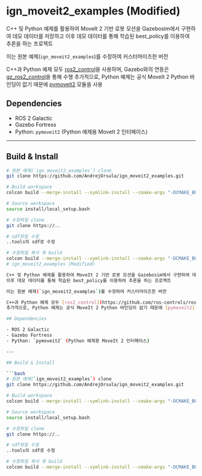 # ign_moveit2_examples (Modified)

C++ 및 Python 예제를 활용하여 MoveIt 2 기반 로봇 모션을 Gazebosim에서 구현하여 데모 데이터를 저장하고
이후 데모 데이터를 통해 학습된 best_policy를 이용하여 추론을 하는 프로젝트

이는 원본 예제(`ign_moveit2_examples`)를 수정하여 커스터마이즈한 버전

C++과 Python 예제 모두 [ros2_control](https://github.com/ros-controls/ros2_control)을 사용하며, Gazebo와의 연동은 [gz_ros2_control](https://github.com/ros-controls/gz_ros2_control)을 통해 수행
추가적으로, Python 예제는 공식 MoveIt 2 Python 바인딩이 없기 때문에 [pymoveit2](https://github.com/AndrejOrsula/pymoveit2) 모듈을 사용

## Dependencies

- ROS 2 Galactic  
- Gazebo Fortress  
- Python: `pymoveit2` (Python 예제용 MoveIt 2 인터페이스)  

---

## Build & Install

```bash
# 원본 예제(`ign_moveit2_examples`) clone
git clone https://github.com/AndrejOrsula/ign_moveit2_examples.git

# Build workspace
colcon build --merge-install --symlink-install --cmake-args "-DCMAKE_BUILD_TYPE=Release"

# Source workspace
source install/local_setup.bash

# 수정파일 clone
git clone https://..

# sdf파일 수정
..tools의 sdf로 수정

# 수정파일 복사 후 build
colcon build --merge-install --symlink-install --cmake-args "-DCMAKE_BUILD_TYPE=Release"
# ign_moveit2_examples (Modified)

C++ 및 Python 예제를 활용하여 MoveIt 2 기반 로봇 모션을 Gazebosim에서 구현하여 데모 데이터를 저장하고
이후 데모 데이터를 통해 학습된 best_policy를 이용하여 추론을 하는 프로젝트

이는 원본 예제(`ign_moveit2_examples`)를 수정하여 커스터마이즈한 버전

C++과 Python 예제 모두 [ros2_control](https://github.com/ros-controls/ros2_control)을 사용하며, Gazebo와의 연동은 [gz_ros2_control](https://github.com/ros-controls/gz_ros2_control)을 통해 수행
추가적으로, Python 예제는 공식 MoveIt 2 Python 바인딩이 없기 때문에 [pymoveit2](https://github.com/AndrejOrsula/pymoveit2) 모듈을 사용

## Dependencies

- ROS 2 Galactic  
- Gazebo Fortress  
- Python: `pymoveit2` (Python 예제용 MoveIt 2 인터페이스)  

---

## Build & Install

```bash
# 원본 예제(`ign_moveit2_examples`) clone
git clone https://github.com/AndrejOrsula/ign_moveit2_examples.git

# Build workspace
colcon build --merge-install --symlink-install --cmake-args "-DCMAKE_BUILD_TYPE=Release"

# Source workspace
source install/local_setup.bash

# 수정파일 clone
git clone https://..

# sdf파일 수정
..tools의 sdf로 수정

# 수정파일 복사 후 build
colcon build --merge-install --symlink-install --cmake-args "-DCMAKE_BUILD_TYPE=Release"
